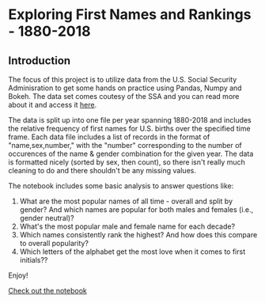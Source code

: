 # Exploring First Names and Rankings - 1880-2018

## Introduction
The focus of this project is to utilize data from the U.S. Social Security Adminisration to get some hands on practice using Pandas, Numpy and Bokeh. The data set comes coutesy of the SSA and you can read more about it and access it [here](https://catalog.data.gov/dataset/baby-names-from-social-security-card-applications-national-level-data). 

The data is split up into one file per year spanning 1880-2018 and includes the relative frequency of first names for U.S. births over the specified time frame. Each data file includes a list of records in the format of "name,sex,number," with the "number" corresponding to the number of occurences of the name & gender combination for the given year. The data is formatted nicely (sorted by sex, then count), so there isn't really much cleaning to do and there shouldn't be any missing values. 

The notebook includes some basic analysis to answer questions like:
1. What are the most popular names of all time - overall and split by gender? And which names are popular for both males and females (i.e., gender neutral)?
2. What's the most popular male and female name for each decade?
3. Which names consistently rank the highest? And how does this compare to overall popularity?
4. Which letters of the alphabet get the most love when it comes to first initials??

Enjoy!

[Check out the notebook](names.ipynb)